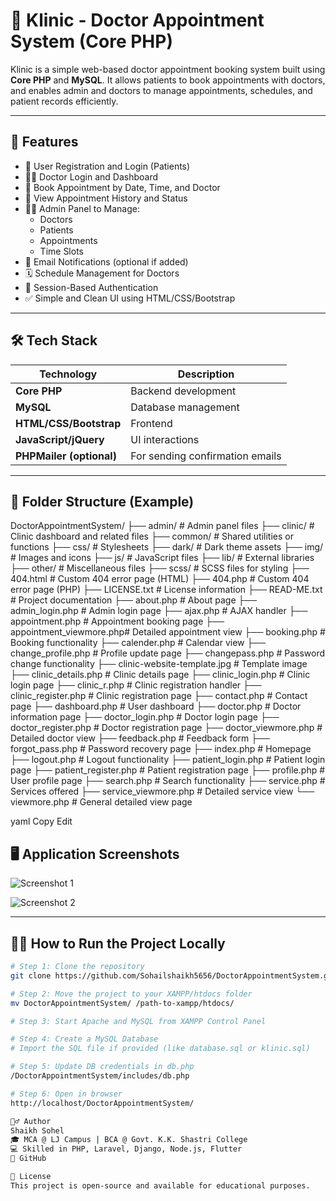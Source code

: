 # 🏥 Klinic - Doctor Appointment System (Core PHP)

Klinic is a simple web-based doctor appointment booking system built using **Core PHP** and **MySQL**. It allows patients to book appointments with doctors, and enables admin and doctors to manage appointments, schedules, and patient records efficiently.

---

## 🚀 Features

- 👤 User Registration and Login (Patients)
- 👨‍⚕️ Doctor Login and Dashboard
- 📅 Book Appointment by Date, Time, and Doctor
- 📄 View Appointment History and Status
- 🧑‍💻 Admin Panel to Manage:
  - Doctors
  - Patients
  - Appointments
  - Time Slots
- 📧 Email Notifications (optional if added)
- 🗓️ Schedule Management for Doctors
- 🔐 Session-Based Authentication
- ✅ Simple and Clean UI using HTML/CSS/Bootstrap

---

## 🛠️ Tech Stack

| Technology | Description |
|------------|-------------|
| **Core PHP** | Backend development |
| **MySQL** | Database management |
| **HTML/CSS/Bootstrap** | Frontend |
| **JavaScript/jQuery** | UI interactions |
| **PHPMailer (optional)** | For sending confirmation emails |

---

## 📂 Folder Structure (Example)

DoctorAppointmentSystem/
├── admin/                  # Admin panel files
├── clinic/                 # Clinic dashboard and related files
├── common/                 # Shared utilities or functions
├── css/                    # Stylesheets
├── dark/                   # Dark theme assets
├── img/                    # Images and icons
├── js/                     # JavaScript files
├── lib/                    # External libraries
├── other/                  # Miscellaneous files
├── scss/                   # SCSS files for styling
├── 404.html                # Custom 404 error page (HTML)
├── 404.php                 # Custom 404 error page (PHP)
├── LICENSE.txt             # License information
├── READ-ME.txt             # Project documentation
├── about.php               # About page
├── admin_login.php         # Admin login page
├── ajax.php                # AJAX handler
├── appointment.php         # Appointment booking page
├── appointment_viewmore.php# Detailed appointment view
├── booking.php             # Booking functionality
├── calender.php            # Calendar view
├── change_profile.php      # Profile update page
├── changepass.php          # Password change functionality
├── clinic-website-template.jpg # Template image
├── clinic_details.php      # Clinic details page
├── clinic_login.php        # Clinic login page
├── clinic_r.php            # Clinic registration handler
├── clinic_register.php     # Clinic registration page
├── contact.php             # Contact page
├── dashboard.php           # User dashboard
├── doctor.php              # Doctor information page
├── doctor_login.php        # Doctor login page
├── doctor_register.php     # Doctor registration page
├── doctor_viewmore.php     # Detailed doctor view
├── feedback.php            # Feedback form
├── forgot_pass.php         # Password recovery page
├── index.php               # Homepage
├── logout.php              # Logout functionality
├── patient_login.php       # Patient login page
├── patient_register.php    # Patient registration page
├── profile.php             # User profile page
├── search.php              # Search functionality
├── service.php             # Services offered
├── service_viewmore.php    # Detailed service view
└── viewmore.php            # General detailed view page


yaml
Copy
Edit

## 🖥 Application Screenshots

![Screenshot 1](doctor-appointment-system/app_1.png)

![Screenshot 2](doctor-appointment-system/app_2.png)


---

## 🧑‍💻 How to Run the Project Locally

```bash
# Step 1: Clone the repository
git clone https://github.com/Sohailshaikh5656/DoctorAppointmentSystem.git

# Step 2: Move the project to your XAMPP/htdocs folder
mv DoctorAppointmentSystem/ /path-to-xampp/htdocs/

# Step 3: Start Apache and MySQL from XAMPP Control Panel

# Step 4: Create a MySQL Database
# Import the SQL file if provided (like database.sql or klinic.sql)

# Step 5: Update DB credentials in db.php
/DoctorAppointmentSystem/includes/db.php

# Step 6: Open in browser
http://localhost/DoctorAppointmentSystem/

🙋‍♂️ Author
Shaikh Sohel
🎓 MCA @ LJ Campus | BCA @ Govt. K.K. Shastri College
💻 Skilled in PHP, Laravel, Django, Node.js, Flutter
🔗 GitHub

📜 License
This project is open-source and available for educational purposes.


